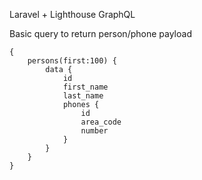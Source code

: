 Laravel + Lighthouse GraphQL

Basic query to return person/phone payload

    {
        persons(first:100) {
            data {
                id
                first_name
                last_name
                phones {
                    id
                    area_code
                    number
                }
            }
        }
    }
